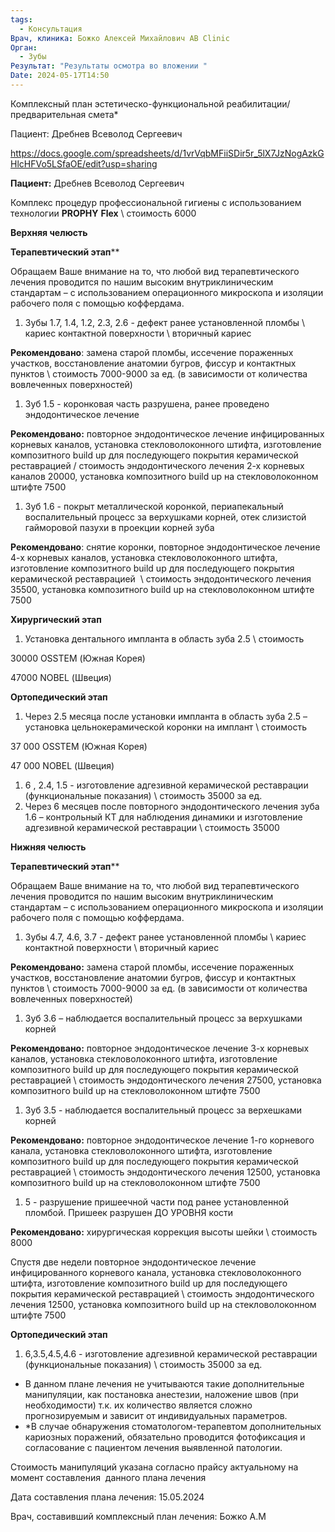 ```yaml
---
tags:
  - Консультация
Врач, клиника: Божко Алексей Михайлович AB Clinic
Орган:
  - Зубы
Результат: "Результаты осмотра во вложении "
Date: 2024-05-17T14:50
---
```

Комплексный план эстетическо-функциональной реабилитации/предварительная смета*

Пациент: Дребнев Всеволод Сергеевич

  

https://docs.google.com/spreadsheets/d/1vrVqbMFiiSDir5r_5lX7JzNogAzkGHlcHFVo5LSfaOE/edit?usp=sharing

**Пациент:** Дребнев Всеволод Сергеевич

Комплекс процедур профессиональной гигиены с использованием технологии **PROPHY** **Flex** \ стоимость 6000

**Верхняя челюсть**

**Терапевтический этап****

Обращаем Ваше внимание на то, что любой вид терапевтического лечения проводится по нашим высоким внутриклиническим стандартам – с использованием операционного микроскопа и изоляции рабочего поля с помощью коффердама.

1. Зубы 1.7, 1.4, 1.2, 2.3, 2.6 - дефект ранее установленной пломбы \ кариес контактной поверхности \ вторичный кариес

**Рекомендовано**: замена старой пломбы, иссечение пораженных участков, восстановление анатомии бугров, фиссур и контактных пунктов \ стоимость 7000-9000 за ед. (в зависимости от количества вовлеченных поверхностей)

1. Зуб 1.5 - коронковая часть разрушена, ранее проведено эндодонтическое лечение

**Рекомендовано:** повторное эндодонтическое лечение инфицированных корневых каналов, установка стекловолоконного штифта, изготовление композитного build up для последующего покрытия керамической реставрацией / стоимость эндодонтического лечения 2-х корневых каналов 20000, установка композитного build up на стекловолоконном штифте 7500

1. Зуб 1.6 - покрыт металлической коронкой, периапекальный воспалительный процесс за верхушками корней, отек слизистой гайморовой пазухи в проекции корней зуба

**Рекомендовано**: снятие коронки, повторное эндодонтическое лечение 4-х корневых каналов, установка стекловолоконного штифта, изготовление композитного build up для последующего покрытия керамической реставрацией  \ стоимость эндодонтического лечения 35500, установка композитного build up на стекловолоконном штифте 7500

**Хирургический этап**

1. Установка дентального импланта в область зуба 2.5 \ стоимость

30000 OSSTEM (Южная Корея)

47000 NOBEL (Швеция)

**Ортопедический этап**

1. Через 2.5 месяца после установки импланта в область зуба 2.5 – установка цельнокерамической коронки на имплант \ стоимость

37 000 OSSTEM (Южная Корея)

47 000 NOBEL (Швеция)

1. 6 , 2.4, 1.5 - изготовление адгезивной керамической реставрации (функциональные показания) \ стоимость 35000 за ед.
2. Через 6 месяцев после повторного эндодонтического лечения зуба 1.6 – контрольный КТ для наблюдения динамики и изготовление адгезивной керамической реставрации \ стоимость 35000

**Нижняя челюсть**

**Терапевтический этап****

Обращаем Ваше внимание на то, что любой вид терапевтического лечения проводится по нашим высоким внутриклиническим стандартам – с использованием операционного микроскопа и изоляции рабочего поля с помощью коффердама.

1. Зубы 4.7, 4.6, 3.7 - дефект ранее установленной пломбы \ кариес контактной поверхности \ вторичный кариес

**Рекомендовано:** замена старой пломбы, иссечение пораженных участков, восстановление анатомии бугров, фиссур и контактных пунктов \ стоимость 7000-9000 за ед. (в зависимости от количества вовлеченных поверхностей)

1. Зуб 3.6 – наблюдается воспалительный процесс за верхушками корней

**Рекомендовано:** повторное эндодонтическое лечение 3-х корневых каналов, установка стекловолоконного штифта, изготовление композитного build up для последующего покрытия керамической реставрацией \ стоимость эндодонтического лечения 27500, установка композитного build up на стекловолоконном штифте 7500

1. Зуб 3.5 - наблюдается воспалительный процесс за верхешками корней

**Рекомендовано:** повторное эндодонтическое лечение 1-го корневого канала, установка стекловолоконного штифта, изготовление композитного build up для последующего покрытия керамической реставрацией \ стоимость эндодонтического лечения 12500, установка композитного build up на стекловолоконном штифте 7500

1. 5 - разрушение пришеечной части под ранее установленной пломбой. Пришеек разрушен ДО УРОВНЯ кости

**Рекомендовано:** хирургическая коррекция высоты шейки \ стоимость 8000

Спустя две недели повторное эндодонтическое лечение инфицированного корневого канала, установка стекловолоконного штифта, изготовление композитного build up для последующего покрытия керамической реставрацией \ стоимость эндодонтического лечения 12500, установка композитного build up на стекловолоконном штифте 7500

**Ортопедический этап**

1. 6,3.5,4.5,4.6 - изготовление адгезивной керамической реставрации (функциональные показания) \ стоимость 35000 за ед.

- В данном плане лечения не учитываются такие дополнительные манипуляции, как постановка анестезии, наложение швов (при необходимости) т.к. их количество является сложно прогнозируемым и зависит от индивидуальных параметров.
- *В случае обнаружения стоматологом-терапевтом дополнительных кариозных поражений, обязательно проводится фотофиксация и согласование с пациентом лечения выявленной патологии.

Стоимость манипуляций указана согласно прайсу актуальному на момент составления  данного плана лечения

Дата составления плана лечения: 15.05.2024

Врач, составивший комплексный план лечения: Божко А.М